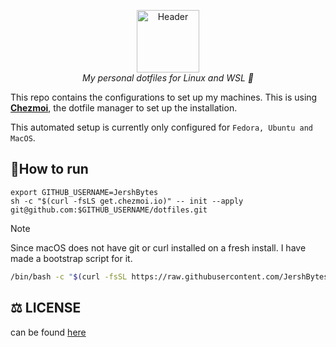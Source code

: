 <p align="center">
  <img src=".resources/images/dotfiles.png" alt="Header" width="100" height="100"><br> 
    <i>My personal dotfiles for Linux and WSL 🚀 </i>
 </p>


This repo contains the configurations to set up my machines. This is using [**Chezmoi**](https://www.chezmoi.io/), the dotfile manager to set up the installation.

This automated setup is currently only configured for `Fedora, Ubuntu and MacOS`.

## 🏃How to run

```shell
export GITHUB_USERNAME=JershBytes
sh -c "$(curl -fsLS get.chezmoi.io)" -- init --apply git@github.com:$GITHUB_USERNAME/dotfiles.git
```

> [!NOTE]
> Since macOS does not have git or curl installed on a fresh install. I have made a bootstrap script for it.
> ```zsh
> /bin/bash -c "$(curl -fsSL https://raw.githubusercontent.com/JershBytes/dotfiles/main/mac_bootstrap.sh)"
> ```


## ⚖️ LICENSE
can be found [here](/LICENSE)
